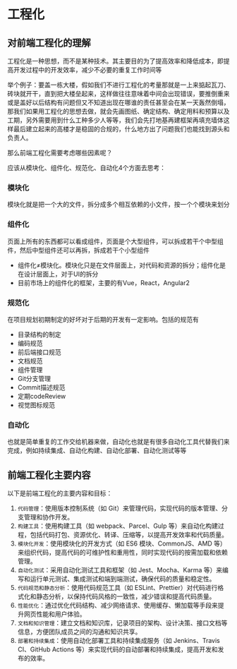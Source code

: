 # 工程化

## 对前端工程化的理解

工程化是一种思想，而不是某种技术。其主要目的为了提高效率和降低成本，即提高开发过程中的开发效率，减少不必要的重复工作时间等

举个例子：要盖一栋大楼，假如我们不进行工程化的考量那就是一上来掂起瓦刀、砖块就开干，直到把大楼垒起来，这样做往往意味着中间会出现错误，要推倒重来或是盖好以后结构有问题但又不知道出现在哪谁的责任甚至会在某一天轰然倒塌，那我们如果用工程化的思想去做，就会先画图纸、确定结构、确定用料和预算以及工期，另外需要用到什么工种多少人等等，我们会先打地基再建框架再填充墙体这样最后建立起来的高楼才是稳固的合规的，什么地方出了问题我们也能找到源头和负责人。

那么前端工程化需要考虑哪些因素呢？

应该从模块化、组件化、规范化、自动化4个方面去思考：

### 模块化

模块化就是把一个大的文件，拆分成多个相互依赖的小文件，按一个个模块来划分

### 组件化

页面上所有的东西都可以看成组件，页面是个大型组件，可以拆成若干个中型组件，然后中型组件还可以再拆，拆成若干个小型组件

- 组件化≠模块化。模块化只是在文件层面上，对代码和资源的拆分；组件化是在设计层面上，对于UI的拆分
- 目前市场上的组件化的框架，主要的有Vue，React，Angular2

### 规范化

在项目规划初期制定的好坏对于后期的开发有一定影响。包括的规范有

- 目录结构的制定
- 编码规范
- 前后端接口规范
- 文档规范
- 组件管理
- Git分支管理
- Commit描述规范
- 定期codeReview
- 视觉图标规范

### 自动化

也就是简单重复的工作交给机器来做，自动化也就是有很多自动化工具代替我们来完成，例如持续集成、自动化构建、自动化部署、自动化测试等等



## 前端工程化主要内容

以下是前端工程化的主要内容和目标：

1. `代码管理`：使用版本控制系统（如 Git）来管理代码，实现代码的版本管理、分支管理和协作开发。
2. `构建工具`：使用构建工具（如 webpack、Parcel、Gulp 等）来自动化构建过程，包括代码打包、资源优化、转译、压缩等，以提高开发效率和代码质量。
3. `模块化开发`：使用模块化的开发方式（如 ES6 模块、CommonJS、AMD 等）来组织代码，提高代码的可维护性和重用性，同时实现代码的按需加载和依赖管理。
4. `自动化测试`：采用自动化测试工具和框架（如 Jest、Mocha、Karma 等）来编写和运行单元测试、集成测试和端到端测试，确保代码的质量和稳定性。
5. `代码规范和静态分析`：使用代码规范工具（如 ESLint、Prettier）对代码进行格式化和静态分析，以保持代码风格的一致性，减少错误和提高代码质量。
6. `性能优化`：通过优化代码结构、减少网络请求、使用缓存、懒加载等手段来提升网页性能和用户体验。
7. `文档和知识管理`：建立文档和知识库，记录项目的架构、设计决策、接口文档等信息，方便团队成员之间的沟通和知识共享。
8. `部署和持续集成`：使用自动化部署工具和持续集成服务（如 Jenkins、Travis CI、GitHub Actions 等）来实现代码的自动部署和持续集成，提高开发和发布的效率。

